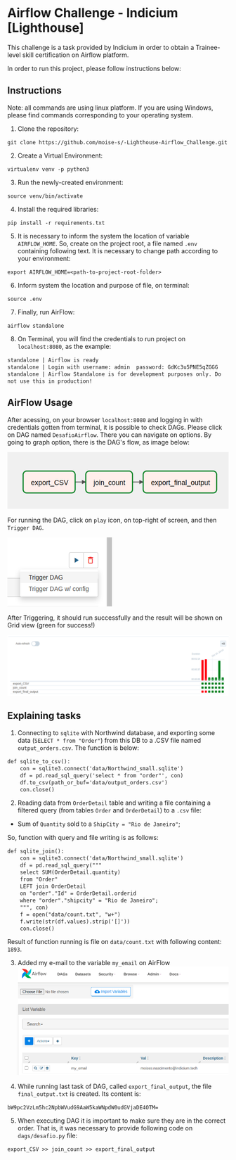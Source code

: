 # Airflow Challenge - Indicium [Lighthouse]

This challenge is a task provided by Indicium in order to obtain a Trainee-level skill certification on Airflow platform.

In order to run this project, please follow instructions below:

## Instructions

Note: all commands are using linux platform. If you are using Windows, please find commands corresponding to your operating system.

1. Clone the repository:

```
git clone https://github.com/moise-s/-Lighthouse-Airflow_Challenge.git
```

2. Create a Virtual Environment:

```
virtualenv venv -p python3
```

3. Run the newly-created environment:

```
source venv/bin/activate
```

4. Install the required libraries:

```
pip install -r requirements.txt
```

5. It is necessary to inform the system the location of variable `AIRFLOW_HOME`. So, create on the project root, a file named `.env` containing following text. It is necessary to change path according to your environment:

```
export AIRFLOW_HOME=<path-to-project-root-folder>
```

6. Inform system the location and purpose of file, on terminal:

```
source .env
```

7. Finally, run AirFlow:

```
airflow standalone
```

8. On Terminal, you will find the credentials to run project on `localhost:8080`, as the example:

```
standalone | Airflow is ready
standalone | Login with username: admin  password: GdKc3u5PNE5qZGGG
standalone | Airflow Standalone is for development purposes only. Do not use this in production!
```

## AirFlow Usage

After acessing, on your browser `localhost:8080` and logging in with credentials gotten from terminal, it is possible to check DAGs. Please click on DAG named `DesafioAirflow`. There you can navigate on options. By going to graph option, there is the DAG's flow, as image below:

![image](images/DAGFlow.png)

For running the DAG, click on `play` icon, on top-right of screen, and then `Trigger DAG`.

![image](images/play_DAG.png)

After Triggering, it should run successfully and the result will be shown on Grid view (green for success!)

![image](images/grid.png)

## Explaining tasks

1. Connecting to `sqlite` with Northwind database, and exporting some data (`SELECT * from "Order"`) from this DB to a .CSV file named `output_orders.csv`. The function is below:

```
def sqlite_to_csv():
    con = sqlite3.connect('data/Northwind_small.sqlite')
    df = pd.read_sql_query('select * from "order"', con)
    df.to_csv(path_or_buf='data/output_orders.csv')
    con.close()
```

2. Reading data from `OrderDetail` table and writing a file containing a filtered query (from tables `Order` and `OrderDetail`) to a `.csv` file:

- Sum of `Quantity` sold to a `ShipCity = "Rio de Janeiro"`;

So, function with query and file writing is as follows:

```
def sqlite_join():
    con = sqlite3.connect('data/Northwind_small.sqlite')
    df = pd.read_sql_query("""
    select SUM(OrderDetail.quantity)
    from "Order"
    LEFT join OrderDetail
    on "order"."Id" = OrderDetail.orderid
    where "order"."shipcity" = "Rio de Janeiro";
    """, con)
    f = open("data/count.txt", "w+")
    f.write(str(df.values).strip('[]'))
    con.close()
```

Result of function running is file on `data/count.txt` with following content: `1893`.

3. Added my e-mail to the variable `my_email` on AirFlow
   ![image](images/variable.png)

4. While running last task of DAG, called `export_final_output`, the file `final_output.txt` is created. Its content is:

```
bW9pc2VzLm5hc2NpbWVudG9AaW5kaWNpdW0udGVjaDE4OTM=
```

5. When executing DAG it is important to make sure they are in the correct order. That is, it was necessary to provide following code on `dags/desafio.py` file:

```
export_CSV >> join_count >> export_final_output
```
